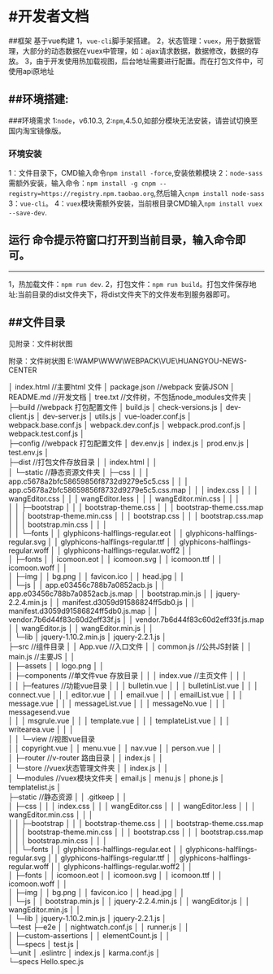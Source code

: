#开发者文档
============ 


##框架
基于vue构建
1，`vue-cli`脚手架搭建。
2，状态管理：`vuex`，用于数据管理，大部分的动态数据在vuex中管理，如：ajax请求数据，数据修改，数据的存放。
3，由于开发使用热加载视图，后台地址需要进行配置。而在打包文件中，可使用api原地址

##环境搭建:
---------------------
###环境需求
1:`node`，v6.10.3,
2:`npm`,4.5.0,如部分模块无法安装，请尝试切换至国内淘宝镜像版。


###  环境安装
1：文件目录下，CMD输入命令`npm install -force`,安装依赖模块
2：`node-sass`需额外安装，输入命令：`npm install -g cnpm --registry=https://registry.npm.taobao.org`,然后输入`cnpm install node-sass`
3：`vue-cli`。 
4：`vuex`模块需额外安装，当前根目录CMD输入`npm install vuex --save-dev`.


## 运行 命令提示符窗口打开到当前目录，输入命令即可。
------------------------------------
1，热加载文件：`npm run dev`.
2，打包文件：`npm run build`。打包文件保存地址:当前目录的dist文件夹下，将dist文件夹下的文件发布到服务器即可。

##文件目录
------------

见附录：文件树状图







































附录：文件树状图
E:\WAMP\WWW\WEBPACK\VUE\HUANGYOU-NEWS-CENTER

│  index.html                           //主要html 文件
│  package.json                         //webpack 安装JSON
│  README.md                            //开发文档
│  tree.txt                             //文件树，不包括node_modules文件夹
│  
├─build                                 //webpack 打包配置文件
│      build.js
│      check-versions.js
│      dev-client.js
│      dev-server.js
│      utils.js
│      vue-loader.conf.js
│      webpack.base.conf.js
│      webpack.dev.conf.js
│      webpack.prod.conf.js
│      webpack.test.conf.js
│      
├─config                                //webpack 打包配置文件
│      dev.env.js
│      index.js
│      prod.env.js
│      test.env.js
│       
├─dist                                   //打包文件存放目录
│  │  index.html
│  │  
│  └─static                             //静态资源文件夹
│      ├─css
│      │  │  app.c5678a2bfc58659856f8732d9279e5c5.css
│      │  │  app.c5678a2bfc58659856f8732d9279e5c5.css.map
│      │  │  index.css
│      │  │  wangEditor.css
│      │  │  wangEditor.less
│      │  │  wangEditor.min.css
│      │  │  
│      │  ├─bootstrap
│      │  │      bootstrap-theme.css
│      │  │      bootstrap-theme.css.map
│      │  │      bootstrap-theme.min.css
│      │  │      bootstrap.css
│      │  │      bootstrap.css.map
│      │  │      bootstrap.min.css
│      │  │      
│      │  └─fonts
│      │          glyphicons-halflings-regular.eot
│      │          glyphicons-halflings-regular.svg
│      │          glyphicons-halflings-regular.ttf
│      │          glyphicons-halflings-regular.woff
│      │          glyphicons-halflings-regular.woff2
│      │          
│      ├─fonts
│      │      icomoon.eot
│      │      icomoon.svg
│      │      icomoon.ttf
│      │      icomoon.woff
│      │      
│      ├─img
│      │      bg.png
│      │      favicon.ico
│      │      head.jpg
│      │      
│      └─js
│          │  app.e03456c788b7a0852acb.js
│          │  app.e03456c788b7a0852acb.js.map
│          │  bootstrap.min.js
│          │  jquery-2.2.4.min.js
│          │  manifest.d3059d91586824ff5db0.js
│          │  manifest.d3059d91586824ff5db0.js.map
│          │  vendor.7b6d44f83c60d2eff33f.js
│          │  vendor.7b6d44f83c60d2eff33f.js.map
│          │  wangEditor.js
│          │  wangEditor.min.js
│          │  
│          └─lib
│                  jquery-1.10.2.min.js
│                  jquery-2.2.1.js
│                  
├─src                            //组件目录
│  │  App.vue                    //入口文件
│  │  common.js                  //公共JS封装
│  │  main.js                    //主要JS
│  │  
│  ├─assets 
│  │      logo.png
│  │      
│  ├─components                  //单文件vue 存放目录
│  │  │  index.vue               //主页文件
│  │  │  
│  │  ├─features                 //功能vue目录
│  │  │      bulletin.vue
│  │  │      bulletinList.vue
│  │  │      connect.vue
│  │  │      editor.vue
│  │  │      email.vue
│  │  │      emailList.vue
│  │  │      message.vue
│  │  │      messageList.vue
│  │  │      messageNo.vue
│  │  │      messagesend.vue                  
│  │  │      msgrule.vue
│  │  │      template.vue
│  │  │      templateList.vue
│  │  │      writearea.vue
│  │  │      
│  │  └─view                      //视图vue目录          
│  │          copyright.vue
│  │          menu.vue
│  │          nav.vue
│  │          person.vue
│  │          
│  ├─router                        //v-router 路由目录
│  │      index.js
│  │      
│  └─store                          //vuex状态管理文件夹
│      │  index.js
│      │  
│      └─modules                  //vuex模块文件夹
│              email.js
│              menu.js
│              phone.js
│              templatelist.js
│              
├─static                            //静态资源
│  │  .gitkeep
│  │  
│  ├─css
│  │  │  index.css
│  │  │  wangEditor.css
│  │  │  wangEditor.less
│  │  │  wangEditor.min.css
│  │  │  
│  │  ├─bootstrap
│  │  │      bootstrap-theme.css
│  │  │      bootstrap-theme.css.map
│  │  │      bootstrap-theme.min.css
│  │  │      bootstrap.css
│  │  │      bootstrap.css.map
│  │  │      bootstrap.min.css
│  │  │      
│  │  └─fonts
│  │          glyphicons-halflings-regular.eot
│  │          glyphicons-halflings-regular.svg
│  │          glyphicons-halflings-regular.ttf
│  │          glyphicons-halflings-regular.woff
│  │          glyphicons-halflings-regular.woff2
│  │          
│  ├─fonts
│  │      icomoon.eot
│  │      icomoon.svg
│  │      icomoon.ttf
│  │      icomoon.woff
│  │      
│  ├─img
│  │      bg.png
│  │      favicon.ico
│  │      head.jpg
│  │      
│  └─js
│      │  bootstrap.min.js
│      │  jquery-2.2.4.min.js
│      │  wangEditor.js
│      │  wangEditor.min.js
│      │  
│      └─lib
│              jquery-1.10.2.min.js
│              jquery-2.2.1.js
│              
└─test
    ├─e2e
    │  │  nightwatch.conf.js
    │  │  runner.js
    │  │  
    │  ├─custom-assertions
    │  │      elementCount.js
    │  │      
    │  └─specs
    │          test.js
    │          
    └─unit
        │  .eslintrc
        │  index.js
        │  karma.conf.js
        │  
        └─specs
                Hello.spec.js
                
